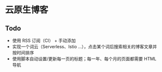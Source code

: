 # 云原生博客

## Todo

* 使用 RSS 订阅（CI） + 手动添加
* 实现一个词云（Serverless、Istio ...），点击某个词后搜索相关的博客文章并按时间排序
* 使用脚本自动设置/更新每一页的标题；每一年、每个月的页面都需要 HTML 导航